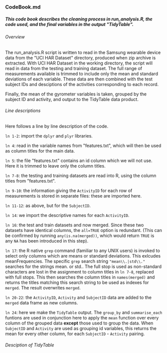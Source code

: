 <h3>CodeBook.md</h3>
<h5>This code book describes the cleaning process in run_analysis.R, the code used, and the final variables in the output "TidyTable".</h5>

<h6>Overview</h6>
The run_analysis.R script is written to read in the Samsung wearable device data from the "UCI HAR Dataset" directory, produced when zip archive is extracted. With UCI HAR Dataset in the working directory, the script will read in data from the testing and training dataset. The full range of measurements available is trimmed to include only the mean and standard deviations of each variable.  These data are then combined with the test subject IDs and desciptions of the activities corresponding to each record.

Finally, the mean of the gyrometer variables is taken, grouped by the subject ID and activity, and output to the TidyTable data product.

<h6>Line descriptions</h6>
Here follows a line by line description of the code.

`ln 1-2`: import the `dplyr` and `plyr` libraries.

`ln 4`: read in the variable names from "features.txt", which will then be used as column titles for the main data.

`ln 5`: the file "features.txt" contains an id column which we will not use. Here it is trimmed to leave only the column titles.

`ln 7-8`: the testing and training datasets are read into R, using the column titles from "features.txt".

`ln 9-10`: the information giving the `ActivityID` for each row of measurements is stored in separate files: these are imported here.

`ln 11-12`: as above, but for the `SubjectID`.

`ln 14`: we import the descriptive names for each `ActivityID`.

`ln 16`: the test and train datasets and now merged. Since these two datasets have identical columns, the `all=TRUE` option is redundant. (This can be confirmed by running `any(is.na(merged))`, which would return `TRUE` is any `NA` has been introduced in this step).

`ln 17`: the R native `grep` command (familiar to any UNIX users) is invoked to select only columns which are means or standard deviations. This exlcudes meanFrequencies. The specific `grep` search string `"mean\\.|std\\."` searches for the strings mean. or std.. The full stop is used as non-standard characters are lost in the assignment to column titles in `ln 7-8`, replaced with full stops. This then searches the column titles in `names(merged)` and returns the titles matching this search string to be used as indexes for `merged`. The result overwrites `merged`.

`ln 20-22`: the `ActivityID`, `Activity` and `SubjectID` data are added to the `merged` data frame as new columns.

`ln 24`: here we make the `TidyTable` output. The `group_by` and `summarise_each` funtions are used in conjunction here to apply the `mean` function over every column of the grouped data <b>except</b> those used to group the data. When `SubjectID` and `Activity` are used as grouping id variables, this returns the mean for every other column, for each `SubjectID` - `Activity` pairing. 

<h6>Desciption of TidyTable</h6>


